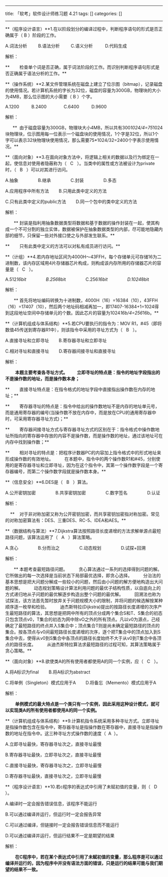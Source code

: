 
--- 
title:  「软考」软件设计师练习题 4.21 
tags: []
categories: [] 

---
**（程序设计语言）**1.在以阶段划分的编译过程中，判断程序语句的形式是否正确属于（ B ）阶段的工作。

A.词法分析         B.语法分析         C.语义分析          D.代码生成



解析：

**        检查单个词是否正确，属于词法阶段的工作。而识别判断程序语句形式是否正确属于语法分析的工作。**





**（操作系统）**2.某文件管理系统在磁盘上建立了位示图（bitmap），记录磁盘的使用情况。若计算机系统的字长为32位，磁盘的容量为300GB，物理块的大小为4MB，那么位示图的大小需要（ B ）个字。

A.1200          B.2400              C.6400          D.9600



解析：

      **  由于磁盘容量为300GB，物理块大小4MB，所以共有300*1024/4=75*1024块物理块，位示图用每一位表示一个磁盘块的使用情况，1个字是32位，所以1个字可以表示32块物理块使用情况，那么需要75*1024/32=2400个字表示使用情况。**





**（面向对象）**3.在面向对象方法中，将逻辑上相关的数据以及行为绑定在一起，使信息对使用者隐蔽称为（   C   ）。当类中的属性或方法被设计为private时，（   B   ）可以对其进行访问。

A.抽象                B.继承                C.封装                D.多态

A.应用程序中所有方法        B.只用此类中定义的方法        

C.只有此类中定义的public方法        D.同一个包中的类中定义的方法



解析：

       ** 封装是指利用抽象数据类型将数据和基于数据的操作封装在一起，使其构成一个不可分割的独立实体，数据被保护在抽象数据类型的内部，尽可能地隐藏内部的细节，只保留一些对外接口使之与外部发生联系。**

**        只有此类中定义的方法可以对私有成员进行访问。**





**（计组）**4.若内存地址区间为4000H～43FFH，每个存储单元可存储16为二进制数，该内存区域用4片存储器芯片构成，则构成该内存所用的存储器芯片的容量是（   C   ）。

A.512*16bit                B.256*8bit                C.256*16bit                D.1024*8bit



解析：

       ** 首先将地址编码转换为十进制数，4000H（16）=16384（10），43FFH（16）=17407（10），然后两个地址码相减再加一，即17407-16384+1=1024得到这段地址空间中存储单元的个数。因此芯片的容量为1024*16b/4=256*16b。**





**（计算机组成与体系结构）**5.若CPU要执行的指令为：MOV R1，#45（即将数值45传送到寄存器R1中），则该指令中采用的寻址方式为（   B   ）。

A.直接寻址和立即寻址        B.寄存器寻址和立即寻址        

C.相对寻址和直接寻址        D.寄存器间接寻址和直接寻址



解析：

        **本题主要考查各寻址方式。         立即寻址的特点是：指令的地址字段指出的不是操作数的地址，而是操作数本身；**

**        直接寻址特点是：在指令格式的地址字段中直接指出操作数在内存的地址；**

**        寄存器寻址的特点是：指令中给出的操作数地址不是内存的地址单元号，而是通用寄存器的编号(当操作数不放在内存中，而是放在CPU的通用寄存器中时，可采用寄存器寻址方式)；**

**        寄存器间接寻址方式与寄存器寻址方式的区别在于：指令格式中操作数地址所指向的寄存器中存放的内容不是操作数，而是操作数的地址，通过该地址可在内存中找到操作数；**

**        相对寻址的特点是：把程序计数器PC的内容加上指令格式中的形式地址来形成操作数的有效地址。         在本题中，指令中的两个操作数R1和#45，分别使用的是寄存器寻址和立即寻址，因为在这个指令中，其第一个操作数字段是一个寄存器编号，而第二个操作数字段就是操作数本身。**





**（信息安全）**6.DES是（   B   ）算法。

A.公开密钥加密                B.共享密钥加密                C.数字签名                D.认证



解析：

    **    对于非对称加密又称为公开密钥加密，而共享密钥加密指对称加密。常见的对称加密算法有：DES、三重DES、RC-5、IDEA和AES。**





**（数据结构与算法）**7.Dijkstra算法按照路径长度递增的方法求解单源点最短路径问题，该算法运用了（   A   ）算法策略。

A.贪心                B.分而治之                C.动态规划                D.试探+回溯



解析：

       ** 本题考查最短路径问题。         贪心算法通过一系列的选择得到问题的解。它所做出的每一次选择是当前状态下局部最优选择，即贪心选择。         分治法的基本思想是把大问题分解成一些较小的问题，然后由小问题的解方便地构造出大问题的解。         动态规划策略设计算法利用问题的最优子结构性质，以自底向上的方式递归地从子问题的最优解逐步构造出整个问题的最优解。         回溯法也称为试探法，该方法首先暂时放弃关于问题规模大小的限制，并将问题的候选解按某种顺序逐一枚举和检验。         迪杰斯特拉(Dijkstra)提出的按路径长度递增的次序产生最短路径的算法，其思想是把网中所有的顶点分成两个集合S和T、S集合的初态只包含顶点v0，T集合的初态为网中除vO之外的所有顶点。凡以v0为源点，己经确定了最短路径的终点并入S集合中；顶点集合T则是尚未确定最短路径的顶点的集合。按各顶点与v0间最短路径长度递增的次序，逐个把T集合中的顶点加入到S集合中去，使得从v0到S集合中各顶点的路径长度始终不大于从v0到T集合中各顶点的路径长度。         从迪杰斯特拉算法求最短路径的过程可知，其算法策略属于贪心策略。**





**（面向对象）**8.欲使类A的所有使用者都使用A的同一个实例，应（   C   ）。

A.将A标识为final        B.将A标识为abstract        

C.将单例（Singleton）模式应用于A        D.将备忘（Memento）模式应用于A



解析：

        **单例模式的最大特点是一个类只有一个实例，因此采用这种设计模式，就可以实现类A的所有使用者都使用A的同一个实例。**





**（计算机组成与体系结构）**9.计算机指令系统采用多种寻址方式。立即寻址是指操作数包含在指令中，寄存器寻址是指操作数在寄存器中，直接寻址是指操作数的地址在指令中。这三种寻址方式操作数的速度（  A  ）。

A.立即寻址最快，寄存器寻址次之，直接寻址最慢

B.寄存器寻址最快，立即寻址次之，直接寻址最慢

C.直接寻址最快，寄存器寻址次之，立即寻址最慢

D.寄存器寻址最快，直接寻址次之，立即寻址最慢





**（程序设计语言）**10.若c程序的表达式中引用了未赋初值的变量，则（   D   ）。

A.编译时一定会报告错误信息，该程序不能运行

B.可以通过编译并运行，但运行时一定会报告异常

C.可以通过编译，但链接时一定会报告错误信息而不能运行

D.可以通过编译并运行，但运行结果不一定是期望的结果



解析：

        **在C程序中，若在某个表达式中引用了未赋初值的变量，那么程序是可以通过编译并运行的，因为程序中并没有语法方面的错误，只是运行的结果可能与我们期望的结果不一致。**
